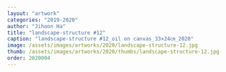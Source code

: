 ```yaml
---
layout: "artwork"
categories: "2019-2020"
author: "Jihoon Ha"
title: "landscape-structure #12"
caption: "landscape-structure #12_oil on canvas_33×24㎝_2020"
image: /assets/images/artworks/2020/landscape-structure-12.jpg
thumb: /assets/images/artworks/2020/thumbs/landscape-structure-12.jpg
order: 2020004
---
```

